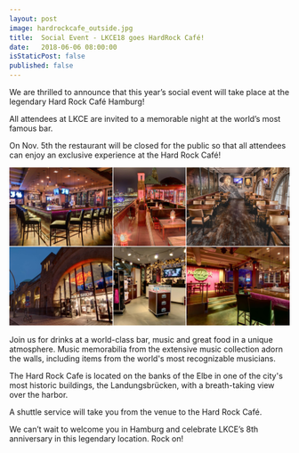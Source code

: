 ```yaml
---
layout: post
image: hardrockcafe_outside.jpg
title:  Social Event - LKCE18 goes HardRock Café!
date:   2018-06-06 08:00:00
isStaticPost: false
published: false
---
```

We are thrilled to announce that this year’s social event will take place at the legendary Hard Rock Café Hamburg!

All attendees at LKCE are invited to a memorable night at the world’s most famous bar.

On Nov. 5th the restaurant will be closed for the public so that all attendees can enjoy an exclusive experience at the Hard Rock Café!

<img src="/img/social-event/hardrockcafe.jpg" alt="Hardrock Cafe Hamburg" width="700px"/>

Join us for drinks at a world-class bar, music and great food in a unique atmosphere. Music memorabilia from the extensive music collection adorn the walls, including items from the world's most recognizable musicians.

The Hard Rock Cafe is located on the banks of the Elbe in one of the city's most historic buildings, the Landungsbrücken, with a breath-taking view over the harbor.

A shuttle service will take you from the venue to the Hard Rock Café.

We can’t wait to welcome you in Hamburg and celebrate LKCE’s 8th anniversary in this legendary location. Rock on!

